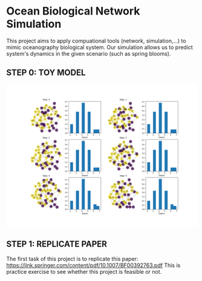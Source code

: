 # Ocean Biological Network Simulation

<p> This project aims to apply compuational tools (network, simulation,...) to mimic oceanography biological system. Our simulation allows us to predict system's dynamics in the given scenario (such as spring blooms). </p>

## STEP 0: TOY MODEL
<p align="center">
  <img src="Results/network_vis.png">
</p>

## STEP 1: REPLICATE PAPER
The first task of this project is to replicate this paper: https://link.springer.com/content/pdf/10.1007/BF00392763.pdf 
This is practice exercise to see whether this project is feasible or not. 
